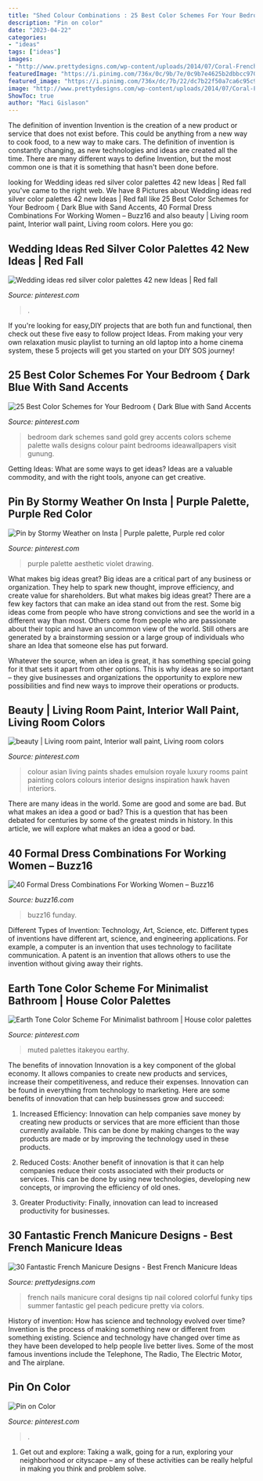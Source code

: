 ```yaml
---
title: "Shed Colour Combinations : 25 Best Color Schemes For Your Bedroom { Dark Blue With Sand Accents"
description: "Pin on color"
date: "2023-04-22"
categories:
- "ideas"
tags: ["ideas"]
images:
- "http://www.prettydesigns.com/wp-content/uploads/2014/07/Coral-French-Nails.jpg"
featuredImage: "https://i.pinimg.com/736x/0c/9b/7e/0c9b7e4625b2dbbcc9700ee8234b7533.jpg"
featured_image: "https://i.pinimg.com/736x/dc/7b/22/dc7b22f50a7ca6c95c9e329f9e0ff6d3--asian-paints-red-colour.jpg"
image: "http://www.prettydesigns.com/wp-content/uploads/2014/07/Coral-French-Nails.jpg"
ShowToc: true
author: "Maci Gislason"
---
```



The definition of invention
Invention is the creation of a new product or service that does not exist before. This could be anything from a new way to cook food, to a new way to make cars. The definition of invention is constantly changing, as new technologies and ideas are created all the time. There are many different ways to define Invention, but the most common one is that it is something that hasn't been done before.

	

		
looking for Wedding ideas red silver color palettes 42 new Ideas | Red fall you've came to the right web. We have 8 Pictures about Wedding ideas red silver color palettes 42 new Ideas | Red fall like 25 Best Color Schemes for Your Bedroom { Dark Blue with Sand Accents, 40 Formal Dress Combinations For Working Women – Buzz16 and also beauty | Living room paint, Interior wall paint, Living room colors. Here you go:
		
    
## Wedding Ideas Red Silver Color Palettes 42 New Ideas | Red Fall

<img loading=lazy src="https://i.pinimg.com/736x/a9/fd/60/a9fd6009c5cfd3369bf1738364ccf9e4.jpg" onerror="this.onerror=null;this.src='https://tse4.mm.bing.net/th?id=OIP.mHxagi4D9gTR4sXhbXWICQAAAA&amp;pid=15.1';" alt="Wedding ideas red silver color palettes 42 new Ideas | Red fall">

_Source: pinterest.com_

>. 

	

If you're looking for easy,DIY projects that are both fun and functional, then check out these five easy to follow project Ideas. From making your very own relaxation music playlist to turning an old laptop into a home cinema system, these 5 projects will get you started on your DIY SOS journey!

    
## 25 Best Color Schemes For Your Bedroom { Dark Blue With Sand Accents

<img loading=lazy src="https://i.pinimg.com/736x/0c/9b/7e/0c9b7e4625b2dbbcc9700ee8234b7533.jpg" onerror="this.onerror=null;this.src='https://tse4.mm.bing.net/th?id=OIP.4pVLcnOFmWY4hdgadU0ldgHaJ_&amp;pid=15.1';" alt="25 Best Color Schemes for Your Bedroom { Dark Blue with Sand Accents">

_Source: pinterest.com_

>bedroom dark schemes sand gold grey accents colors scheme palette walls designs colour paint bedrooms ideawallpapers visit gunung. 

	

Getting Ideas: What are some ways to get ideas?
Ideas are a valuable commodity, and with the right tools, anyone can get creative.

    
## Pin By Stormy Weather On Insta | Purple Palette, Purple Red Color

<img loading=lazy src="https://i.pinimg.com/736x/22/be/63/22be6347c1287bfc59fc89e0e70a34c7.jpg" onerror="this.onerror=null;this.src='https://tse1.mm.bing.net/th?id=OIP.8nrwYlWrj53ktXk2_VBD6QHaLb&amp;pid=15.1';" alt="Pin by Stormy Weather on Insta | Purple palette, Purple red color">

_Source: pinterest.com_

>purple palette aesthetic violet drawing. 

	

What makes big ideas great?
Big ideas are a critical part of any business or organization. They help to spark new thought, improve efficiency, and create value for shareholders. But what makes big ideas great? There are a few key factors that can make an idea stand out from the rest.
Some big ideas come from people who have strong convictions and see the world in a different way than most. Others come from people who are passionate about their topic and have an uncommon view of the world. Still others are generated by a brainstorming session or a large group of individuals who share an Idea that someone else has put forward.

Whatever the source, when an idea is great, it has something special going for it that sets it apart from other options. This is why ideas are so important – they give businesses and organizations the opportunity to explore new possibilities and find new ways to improve their operations or products.

    
## Beauty | Living Room Paint, Interior Wall Paint, Living Room Colors

<img loading=lazy src="https://i.pinimg.com/736x/dc/7b/22/dc7b22f50a7ca6c95c9e329f9e0ff6d3--asian-paints-red-colour.jpg" onerror="this.onerror=null;this.src='https://tse3.mm.bing.net/th?id=OIP.LhA4mdU2JOk9_z9osDaTrwHaGA&amp;pid=15.1';" alt="beauty | Living room paint, Interior wall paint, Living room colors">

_Source: pinterest.com_

>colour asian living paints shades emulsion royale luxury rooms paint painting colors colours interior designs inspiration hawk haven interiors. 

	

There are many ideas in the world. Some are good and some are bad. But what makes an idea a good or bad? This is a question that has been debated for centuries by some of the greatest minds in history. In this article, we will explore what makes an idea a good or bad.

    
## 40 Formal Dress Combinations For Working Women – Buzz16

<img loading=lazy src="https://buzz16.com/wp-content/uploads/2018/11/Formal-Dress-Combinations-For-Working-Women16.jpg" onerror="this.onerror=null;this.src='https://tse1.mm.bing.net/th?id=OIP.FGDnMgYnImqh4bHG5XrvfgHaMK&amp;pid=15.1';" alt="40 Formal Dress Combinations For Working Women – Buzz16">

_Source: buzz16.com_

>buzz16 funday. 

	

Different Types of Invention: Technology, Art, Science, etc.
Different types of inventions have different art, science, and engineering applications. For example, a computer is an invention that uses technology to facilitate communication. A patent is an invention that allows others to use the invention without giving away their rights.

    
## Earth Tone Color Scheme For Minimalist Bathroom | House Color Palettes

<img loading=lazy src="https://i.pinimg.com/736x/0d/85/76/0d857645a5fac4adc3b6eabb600288a7.jpg" onerror="this.onerror=null;this.src='https://tse1.mm.bing.net/th?id=OIP.oTTXjypk7pKlzm-yTZwZ4QHaOI&amp;pid=15.1';" alt="Earth Tone Color Scheme For Minimalist bathroom | House color palettes">

_Source: pinterest.com_

>muted palettes itakeyou earthy. 

	

The benefits of innovation
Innovation is a key component of the global economy. It allows companies to create new products and services, increase their competitiveness, and reduce their expenses. Innovation can be found in everything from technology to marketing. Here are some benefits of innovation that can help businesses grow and succeed:
1. Increased Efficiency: Innovation can help companies save money by creating new products or services that are more efficient than those currently available. This can be done by making changes to the way products are made or by improving the technology used in these products.

2. Reduced Costs: Another benefit of innovation is that it can help companies reduce their costs associated with their products or services. This can be done by using new technologies, developing new concepts, or improving the efficiency of old ones.

3. Greater Productivity: Finally, innovation can lead to increased productivity for businesses.

    
## 30 Fantastic French Manicure Designs - Best French Manicure Ideas

<img loading=lazy src="http://www.prettydesigns.com/wp-content/uploads/2014/07/Coral-French-Nails.jpg" onerror="this.onerror=null;this.src='https://tse3.mm.bing.net/th?id=OIP.luC_yBlmfqd4Wkbq8f6NVgHaKE&amp;pid=15.1';" alt="30 Fantastic French Manicure Designs - Best French Manicure Ideas">

_Source: prettydesigns.com_

>french nails manicure coral designs tip nail colored colorful funky tips summer fantastic gel peach pedicure pretty via colors. 

	

History of invention: How has science and technology evolved over time?
Invention is the process of making something new or different from something existing. Science and technology have changed over time as they have been developed to help people live better lives. Some of the most famous inventions include the Telephone, The Radio, The Electric Motor, and The airplane.

    
## Pin On Color

<img loading=lazy src="https://i.pinimg.com/736x/91/7f/41/917f414b60efd93d7788a94920b25dec.jpg" onerror="this.onerror=null;this.src='https://tse3.mm.bing.net/th?id=OIP.UQdXwAAuJcdhaU3HKfExdQHaM9&amp;pid=15.1';" alt="Pin on Color">

_Source: pinterest.com_

>. 

	

1. Get out and explore: Taking a walk, going for a run, exploring your neighborhood or cityscape – any of these activities can be really helpful in making you think and problem solve. 

